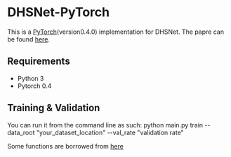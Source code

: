 # DHSNet-PyTorch

This is a [PyTorch](http://pytorch.org)(version0.4.0) implementation for DHSNet.
The papre can be found [here](https://www.cv-foundation.org/openaccess/content_cvpr_2016/papers/Liu_DHSNet_Deep_Hierarchical_CVPR_2016_paper.pdf).

## Requirements
* Python 3
* Pytorch 0.4

## Training & Validation
You can run it from the command line as such:
    python main.py train --data_root "your_dataset_location" --val_rate "validation rate"

Some functions are borrowed from [here](https://github.com/NVIDIA/flownet2-pytorch)
